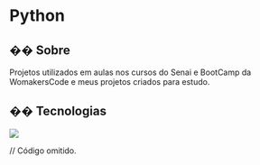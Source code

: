 <h1>Python</h1>

<h2>�� Sobre</h2>
<p>Projetos utilizados em aulas nos cursos do Senai e BootCamp da WomakersCode e meus projetos criados para estudo.</p>

## �� Tecnologias
<div>
  <img src="https://img.shields.io/badge/HTML-239120?style=for-the-badge&logo=html5&logoColor=white">
 </div>

// Código omitido. 
